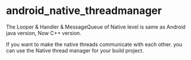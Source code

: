 # android_native_threadmanager

The Looper & Handler & MessageQueue of Native level is same as Android java version, Now C++ version.

If you want to make the native threads communicate with each other. you can use the Native thread manager for your build project.
